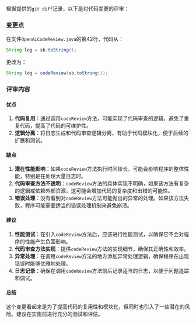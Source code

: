 根据提供的`git diff`记录，以下是对代码变更的评审：

### 变更点
在文件`OpenAiCodeReview.java`的第42行，代码从：
```java
String log = sb.toString();
```
更改为：
```java
String log = codeReview(sb.toString());
```

### 评审内容

#### 优点
1. **代码复用**：通过调用`codeReview`方法，可能实现了代码审查的逻辑，避免了重复代码，提高了代码的可维护性。
2. **逻辑分离**：将日志生成和代码审查逻辑分离，有助于代码模块化，便于后续的扩展和测试。

#### 缺点
1. **潜在性能影响**：如果`codeReview`方法执行时间较长，可能会影响程序的整体性能，特别是在处理大量日志时。
2. **代码审查方法不透明**：`codeReview`方法的具体实现不明确，如果该方法有复杂的逻辑或依赖外部资源，这可能会增加代码的复杂度和出错的可能性。
3. **错误处理**：没有看到对`codeReview`方法可能抛出的异常的处理。如果该方法失败，程序可能需要适当的错误处理机制来避免崩溃。

#### 建议
1. **性能测试**：在引入`codeReview`方法后，应该进行性能测试，以确保它不会对程序的性能产生负面影响。
2. **代码审查方法实现**：提供`codeReview`方法的实现细节，确保其正确性和效率。
3. **异常处理**：在调用`codeReview`方法的地方添加异常处理逻辑，确保程序在出现错误时能够优雅地处理。
4. **日志记录**：确保在调用`codeReview`方法前后记录适当的日志，以便于问题追踪和调试。

#### 总结
这个变更看起来是为了提高代码的复用性和模块化，但同时也引入了一些潜在的风险。建议在实施前进行充分的测试和评估。